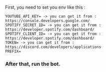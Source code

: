 First, you need to set you env like this : 
```env
YOUTUBE_API_KEY= -> you can get it from : https://console.developers.google.com/
SPOTIFY_SECRET_ID= -> you can get it from : https://developer.spotify.com/dashboard/
SPOTIFY_CLIENT_ID= -> you can get it from : https://developer.spotify.com/dashboard/
TOKEN= -> you can get it from : https://discord.com/developers/applications
PREFIX= 
```

### After that, run the bot.
